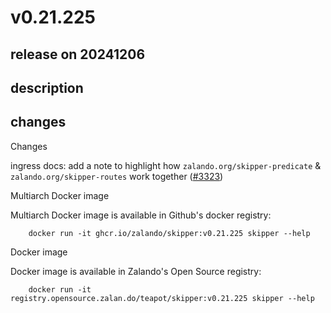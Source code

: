 # v0.21.225

## release on 20241206

## description

## changes

Changes

ingress docs: add a note to highlight how <code>zalando.org/skipper-predicate</code> & <code>zalando.org/skipper-routes</code> work together (<a class="issue-link js-issue-link" data-error-text="Failed to load title" data-id="2690907556" data-permission-text="Title is private" data-url="https://github.com/zalando/skipper/issues/3323" data-hovercard-type="pull_request" data-hovercard-url="/zalando/skipper/pull/3323/hovercard" href="https://github.com/zalando/skipper/pull/3323">#3323</a>)

Multiarch Docker image

Multiarch Docker image is available in Github's docker registry:

        docker run -it ghcr.io/zalando/skipper:v0.21.225 skipper --help

Docker image

Docker image is available in Zalando's Open Source registry:

        docker run -it registry.opensource.zalan.do/teapot/skipper:v0.21.225 skipper --help

